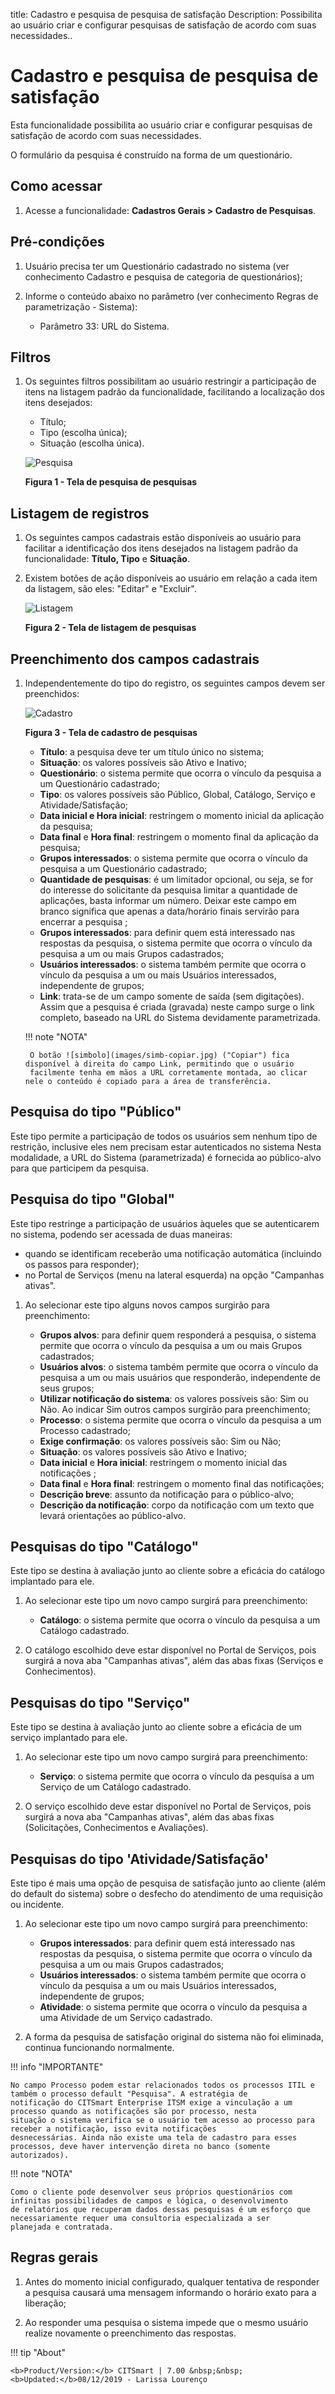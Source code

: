 title:  Cadastro e pesquisa de pesquisa de satisfação
Description: Possibilita ao usuário criar e configurar pesquisas de satisfação de acordo com suas necessidades.. 
# Cadastro e pesquisa de pesquisa de satisfação

Esta funcionalidade possibilita ao usuário criar e configurar pesquisas de satisfação de acordo com suas necessidades.

O formulário da pesquisa é construído na forma de um questionário.

Como acessar
---------------

1. Acesse a funcionalidade: **Cadastros Gerais > Cadastro de Pesquisas**.

Pré-condições
----------------

1. Usuário precisa ter um Questionário cadastrado no sistema (ver conhecimento Cadastro e pesquisa de categoria de questionários);


2. Informe o conteúdo abaixo no parâmetro (ver conhecimento Regras de parametrização - Sistema):

    - Parâmetro 33: URL do Sistema.

Filtros
----------

1. Os seguintes filtros possibilitam ao usuário restringir a participação de itens na listagem padrão da funcionalidade, facilitando
a localização dos itens desejados:

    - Título;
    - Tipo (escolha única);
    - Situação (escolha única).

    ![Pesquisa](images/satis.img1.jpg)
    
    **Figura 1 - Tela de pesquisa de pesquisas**
    
Listagem de registros
---------------------------

1. Os seguintes campos cadastrais estão disponíveis ao usuário para facilitar a identificação dos itens desejados na listagem
padrão da funcionalidade: **Título, Tipo** e **Situação**.

2. Existem botões de ação disponíveis ao usuário em relação a cada item da listagem, são eles: "Editar" e "Excluir".

    ![Listagem](images/satis.img2.jpg)
    
    **Figura 2 - Tela de listagem de pesquisas**
    
Preenchimento dos campos cadastrais
-------------------------------------

1. Independentemente do tipo do registro, os seguintes campos devem ser preenchidos:

    ![Cadastro](images/satis.img3.jpg)
    
    **Figura 3 - Tela de cadastro de pesquisas**
    
    - **Título**: a pesquisa deve ter um título único no sistema;
    - **Situação**: os valores possíveis são Ativo e Inativo;
    - **Questionário**: o sistema permite que ocorra o vínculo da pesquisa a um Questionário cadastrado;
    - **Tipo**: os valores possíveis são Público, Global, Catálogo, Serviço e Atividade/Satisfação;
    - **Data inicial e Hora inicial**: restringem o momento inicial da aplicação da pesquisa;
    - **Data final** e **Hora final**: restringem o momento final da aplicação da pesquisa;
    - **Grupos interessados**: o sistema permite que ocorra o vínculo da pesquisa a um Questionário cadastrado;
    - **Quantidade de pesquisas**: é um limitador opcional, ou seja, se for do interesse do solicitante da pesquisa limitar a
    quantidade de aplicações, basta informar um número. Deixar este campo em branco significa que apenas a data/horário finais 
    servirão para encerrar a pesquisa ;
    - **Grupos interessados**: para definir quem está interessado nas respostas da pesquisa, o sistema permite que ocorra o vínculo 
    da pesquisa a um ou mais Grupos cadastrados;
    - **Usuários interessados**: o sistema também permite que ocorra o vínculo da pesquisa a um ou mais Usuários interessados, 
    independente de grupos;
    - **Link**: trata-se de um campo somente de saída (sem digitações). Assim que a pesquisa é criada (gravada) neste campo surge
    o link completo, baseado na URL do Sistema devidamente parametrizada.
    
    !!! note "NOTA"
    
        O botão ![simbolo](images/simb-copiar.jpg) ("Copiar") fica disponível à direita do campo Link, permitindo que o usuário
        facilmente tenha em mãos a URL corretamente montada, ao clicar nele o conteúdo é copiado para a área de transferência.
        
Pesquisa do tipo "Público"
----------------------------

Este tipo permite a participação de todos os usuários sem nenhum tipo de restrição, inclusive eles nem precisam estar autenticados
no sistema
Nesta modalidade, a URL do Sistema (parametrizada) é fornecida ao público-alvo para que participem da pesquisa.

Pesquisa do tipo "Global"
---------------------------

Este tipo restringe a participação de usuários àqueles que se autenticarem no sistema, podendo ser acessada de duas maneiras:

- quando se identificam receberão uma notificação automática (incluindo os passos para responder);
- no Portal de Serviços (menu na lateral esquerda) na opção "Campanhas ativas".

1. Ao selecionar este tipo alguns novos campos surgirão para preenchimento:

    - **Grupos alvos**: para definir quem responderá a pesquisa, o sistema permite que ocorra o vínculo da pesquisa a um ou mais 
    Grupos cadastrados;
    - **Usuários alvos**: o sistema também permite que ocorra o vínculo da pesquisa a um ou mais usuários que responderão,
    independente de seus grupos;
    - **Utilizar notificação do sistema**: os valores possíveis são: Sim ou Não. Ao indicar Sim outros campos surgirão para 
    preenchimento;
    - **Processo**: o sistema permite que ocorra o vínculo da pesquisa a um Processo cadastrado;
    - **Exige confirmação**: os valores possíveis são: Sim ou Não;
    - **Situação**: os valores possíveis são Ativo e Inativo;
    - **Data inicial** e **Hora inicial**: restringem o momento inicial das notificações ;
    - **Data final** e **Hora final**: restringem o momento final das notificações;
    - **Descrição breve**: assunto da notificação para o público-alvo;
    - **Descrição da notificação**: corpo da notificação com um texto que levará orientações ao público-alvo.
    
Pesquisas do tipo "Catálogo"
-----------------------------

Este tipo se destina à avaliação junto ao cliente sobre a eficácia do catálogo implantado para ele.

1. Ao selecionar este tipo um novo campo surgirá para preenchimento:

    - **Catálogo**: o sistema permite que ocorra o vínculo da pesquisa a um Catálogo cadastrado.
    
2. O catálogo escolhido deve estar disponível no Portal de Serviços, pois surgirá a nova aba "Campanhas ativas", além das abas
fixas (Serviços e Conhecimentos).

Pesquisas do tipo "Serviço"
-----------------------------

Este tipo se destina à avaliação junto ao cliente sobre a eficácia de um serviço implantado para ele.

1. Ao selecionar este tipo um novo campo surgirá para preenchimento:

    - **Serviço**: o sistema permite que ocorra o vínculo da pesquisa a um Serviço de um Catálogo cadastrado.
    
2. O serviço escolhido deve estar disponível no Portal de Serviços, pois surgirá a nova aba "Campanhas ativas", além das abas
fixas (Solicitações, Conhecimentos e Avaliações).

Pesquisas do tipo 'Atividade/Satisfação'
------------------------------------------

Este tipo é mais uma opção de pesquisa de satisfação junto ao cliente (além do default do sistema) sobre o desfecho do atendimento
de uma requisição ou incidente.

1. Ao selecionar este tipo um novo campo surgirá para preenchimento:

    - **Grupos interessados**: para definir quem está interessado nas respostas da pesquisa, o sistema permite que ocorra o vínculo
    da pesquisa a um ou mais Grupos cadastrados;
    - **Usuários interessados**: o sistema também permite que ocorra o vínculo da pesquisa a um ou mais Usuários interessados, 
    independente de grupos;
    - **Atividade**: o sistema permite que ocorra o vínculo da pesquisa a uma Atividade de um Serviço cadastrado.
    
2. A forma da pesquisa de satisfação original do sistema não foi eliminada, continua funcionando normalmente.

!!! info "IMPORTANTE"

    No campo Processo podem estar relacionados todos os processos ITIL e também o processo default "Pesquisa". A estratégia de 
    notificação do CITSmart Enterprise ITSM exige a vinculação a um processo quando as notificações são por processo, nesta 
    situação o sistema verifica se o usuário tem acesso ao processo para receber a notificação, isso evita notificações 
    desnecessárias. Ainda não existe uma tela de cadastro para esses processos, deve haver intervenção direta no banco (somente
    autorizados).
    
!!! note "NOTA"

    Como o cliente pode desenvolver seus próprios questionários com infinitas possibilidades de campos e lógica, o desenvolvimento
    de relatórios que recuperam dados dessas pesquisas é um esforço que necessariamente requer uma consultoria especializada a ser 
    planejada e contratada.
    
Regras gerais
----------------

1. Antes do momento inicial configurado, qualquer tentativa de responder a pesquisa causará uma mensagem informando o horário exato
para a liberação;

2. Ao responder uma pesquisa o sistema impede que o mesmo usuário realize novamente o preenchimento das respostas.

!!! tip "About"

    <b>Product/Version:</b> CITSmart | 7.00 &nbsp;&nbsp;
    <b>Updated:</b>08/12/2019 - Larissa Lourenço


